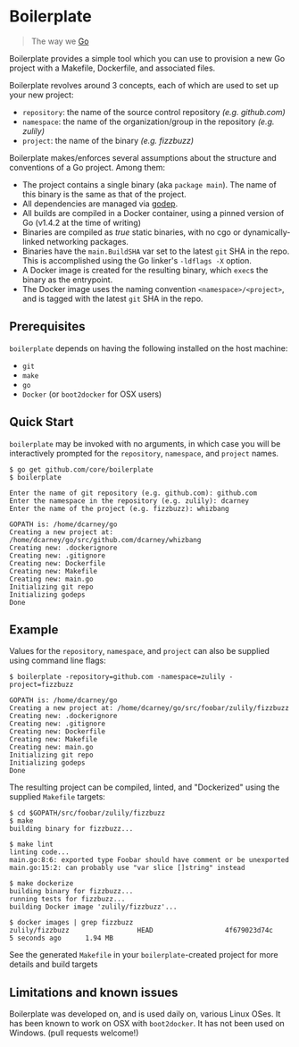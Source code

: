 # Boilerplate

> The way we [Go](http://golang.org/)

Boilerplate provides a simple tool which you can use to provision a
new Go project with a Makefile, Dockerfile, and associated files.

Boilerplate revolves around 3 concepts, each of which are used to set up your new project:

* `repository`: the name of the source control repository _(e.g. github.com)_
* `namespace`: the name of the organization/group in the repository _(e.g. zulily)_
* `project`: the name of the binary _(e.g. fizzbuzz)_

Boilerplate makes/enforces several assumptions about the structure and conventions of a Go project.  Among them:

* The project contains a single binary (aka `package main`).  The name of this binary is the same as that of the project.
* All dependencies are managed via [godep](https://github.com/tools/godep).
* All builds are compiled in a Docker container, using a pinned version of Go (v1.4.2 at the time of writing)
* Binaries are compiled as *true* static binaries, with no cgo or dynamically-linked networking packages.
* Binaries have the `main.BuildSHA` var set to the latest `git` SHA in the repo.  This is accomplished using the Go linker's `-ldflags -X` option.
* A Docker image is created for the resulting binary, which `exec`s the binary as the entrypoint.
* The Docker image uses the naming convention `<namespace>/<project>`, and is tagged with the latest `git` SHA in the repo.

## Prerequisites

`boilerplate` depends on having the following installed on the host machine:

* `git`
* `make`
* `go`
* `Docker` (or `boot2docker` for OSX users)

## Quick Start

`boilerplate` may be invoked with no arguments, in which case you will be
interactively prompted for the `repository`, `namespace`, and `project` names.

    $ go get github.com/core/boilerplate
    $ boilerplate

    Enter the name of git repository (e.g. github.com): github.com
    Enter the namespace in the repository (e.g. zulily): dcarney
    Enter the name of the project (e.g. fizzbuzz): whizbang

    GOPATH is: /home/dcarney/go
    Creating a new project at: /home/dcarney/go/src/github.com/dcarney/whizbang
    Creating new: .dockerignore
    Creating new: .gitignore
    Creating new: Dockerfile
    Creating new: Makefile
    Creating new: main.go
    Initializing git repo
    Initializing godeps
    Done

## Example

Values for the `repository`, `namespace`, and `project` can also be supplied using command line flags:

    $ boilerplate -repository=github.com -namespace=zulily -project=fizzbuzz

    GOPATH is: /home/dcarney/go
    Creating a new project at: /home/dcarney/go/src/foobar/zulily/fizzbuzz
    Creating new: .dockerignore
    Creating new: .gitignore
    Creating new: Dockerfile
    Creating new: Makefile
    Creating new: main.go
    Initializing git repo
    Initializing godeps
    Done

The resulting project can be compiled, linted, and "Dockerized" using the supplied `Makefile` targets:

    $ cd $GOPATH/src/foobar/zulily/fizzbuzz
    $ make
    building binary for fizzbuzz...

    $ make lint
    linting code...
    main.go:8:6: exported type Foobar should have comment or be unexported
    main.go:15:2: can probably use "var slice []string" instead

    $ make dockerize
    building binary for fizzbuzz...
    running tests for fizzbuzz...
    building Docker image 'zulily/fizzbuzz'...

    $ docker images | grep fizzbuzz
    zulily/fizzbuzz                 HEAD                  4f679023d74c        5 seconds ago      1.94 MB

See the generated `Makefile` in your `boilerplate`-created project for more details and build targets

## Limitations and known issues

Boilerplate was developed on, and is used daily on, various Linux OSes.  It has been known to work on OSX with `boot2docker`. It has not been used on Windows. (pull requests welcome!)
